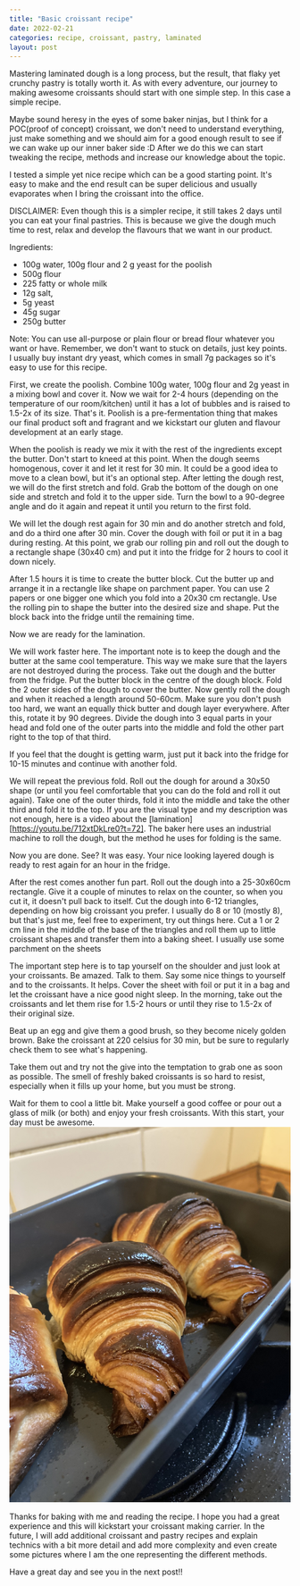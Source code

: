 ```yaml
---
title: "Basic croissant recipe"
date: 2022-02-21
categories: recipe, croissant, pastry, laminated
layout: post
---
```


Mastering laminated dough is a long process, but the result, that flaky yet crunchy pastry is totally worth it. As with every adventure, our journey to making awesome croissants should start with one simple step. In this case a simple recipe.

Maybe sound heresy in the eyes of some baker ninjas, but I think for a POC(proof of concept) croissant, we don't need to understand everything, just make something and we should aim for a good enough result to see if we can wake up our inner baker side :D After we do this we can start tweaking the recipe, methods and increase our knowledge about the topic. 

I tested a simple yet nice recipe which can be a good starting point. It's easy to make and the end result can be super delicious and usually evaporates when I bring the croissant into the office. 

DISCLAIMER: Even though this is a simpler recipe, it still takes 2 days until you can eat your final pastries. This is because we give the dough much time to rest, relax and develop the flavours that we want in our product.

Ingredients:
- 100g water, 100g  flour and 2 g yeast for the poolish
- 500g  flour
- 225 fatty or whole milk
- 12g salt,
- 5g yeast
- 45g sugar
- 250g butter

Note: 
You can use all-purpose or plain flour or bread flour whatever you want or have. Remember, we don't want to stuck on details, just key points. 
I usually buy instant dry yeast, which comes in small 7g packages so it's easy to use for this recipe. 

First, we create the poolish. Combine 100g water, 100g flour and 2g yeast in a mixing bowl and cover it. Now we wait for 2-4 hours (depending on the temperature of our room/kitchen) until it has a lot of bubbles and is raised to 1.5-2x of its size. That's it. Poolish is a pre-fermentation thing that makes our final product soft and fragrant and we kickstart our gluten and flavour development at an early stage. 

When the poolish is ready we mix it with the rest of the ingredients except the butter. Don't start to kneed at this point. When the dough seems homogenous, cover it and let it rest for 30 min. It could be a good idea to move to a clean bowl, but it's an optional step. 
After letting the dough rest,  we will do the first stretch and fold. Grab the bottom of the dough on one side and stretch and fold it to the upper side. Turn the bowl to a 90-degree angle and do it again and repeat it until you return to the first fold.

We will let the dough rest again for 30 min and do another stretch and fold, and do a third one after 30 min. Cover the dough with foil or put it in a bag during resting. At this point, we grab our rolling pin and roll out the dough to a rectangle shape (30x40 cm) and put it into the fridge for 2 hours to cool it down nicely. 

After 1.5 hours it is time to create the butter block. Cut the butter up and arrange it in a rectangle like shape on parchment paper. You can use 2 papers or one bigger one which you fold into a 20x30 cm rectangle. Use the rolling pin to shape the butter into the desired size and shape. Put the block back into the fridge until the remaining time. 

Now we are ready for the lamination. 

We will work faster here. The important note is to keep the dough and the butter at the same cool temperature. This way we make sure that the layers are not destroyed during the process. 
Take out the dough and the butter from the fridge. Put the butter block in the centre of the dough block. Fold the 2 outer sides of the dough to cover the butter. Now gently roll the dough and when it reached a length around 50-60cm. Make sure you don't push too hard, we want an equally thick butter and dough layer everywhere. After this, rotate it by 90 degrees. Divide the dough into 3 equal parts in your head and fold one of the outer parts into the middle and fold the other part right to the top of that third. 

If you feel that the dought is getting warm, just put it back into the fridge for 10-15 minutes and continue with another fold.

We will repeat the previous fold. Roll out the dough for around a 30x50 shape (or until you feel comfortable that you can do the fold and roll it out again). Take one of the outer thirds, fold it into the middle and take the other third and fold it to the top. 
If you are the visual type and my description was not enough, here is a video about the [lamination][https://youtu.be/712xtDkLre0?t=72].
The baker here uses an industrial machine to roll the dough, but the method he uses for folding is the same. 

Now you are done. See? It was easy. Your nice looking layered dough is ready to rest again for an hour in the fridge.

After the rest comes another fun part. Roll out the dough into a 25-30x60cm rectangle. Give it a couple of minutes to relax on the counter, so when you cut it, it doesn't pull back to itself. 
Cut the dough into 6-12 triangles, depending on how big croissant you prefer. I usually do 8 or 10 (mostly 8), but that's just me, feel free to experiment, try out things here.  Cut a 1 or 2 cm line in the middle of the base of the triangles and roll them up to little croissant shapes and transfer them into a baking sheet. I usually use some parchment on the sheets 

The important step here is to tap yourself on the shoulder and just look at your croissants. Be amazed. Talk to them. Say some nice things to yourself and to the croissants. It helps.
Cover the sheet with foil or put it in a bag and let the croissant have a nice good night sleep. 
In the morning, take out the croissants and let them rise for 1.5-2 hours or until they rise to 1.5-2x of their original size. 

Beat up an egg and give them a good brush, so they become nicely golden brown. 
Bake the croissant at 220 celsius for 30 min, but be sure to regularly check them to see what's happening. 

Take them out and try not the give into the temptation to grab one as soon as possible. The smell of freshly baked croissants is so hard to resist, especially when it fills up your home, but you must be strong. 

Wait for them to cool a little bit. 
Make yourself a good coffee or pour out a glass of milk (or both) and enjoy your fresh croissants. With this start, your day must be awesome. 
![croissant](./images/basic-croissant.jpg)

Thanks for baking with me and reading the recipe. I hope you had a great experience and this will kickstart your croissant making carrier. 
In the future, I will add additional croissant and pastry recipes and explain technics with a bit more detail and add more complexity and even create some pictures where I am the one representing the different methods.

Have a great day and see you in the next post!!